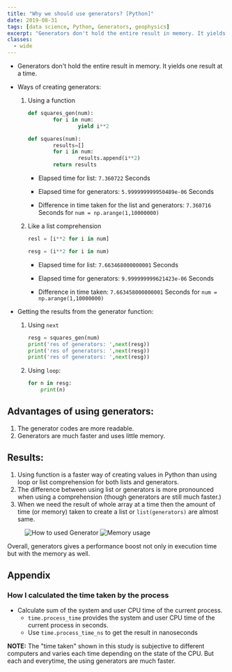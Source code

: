 ```yaml
---
title: "Why we should use generators? [Python]"
date: 2019-08-31
tags: [data science, Python, Generators, geophysics]
excerpt: "Generators don't hold the entire result in memory. It yields one result at a time."
classes:
  - wide
---
```


- Generators don't hold the entire result in memory. It yields one result at a time. 
- Ways of creating generators:
    1. Using a function
        ```python
        def squares_gen(num):
                for i in num:
                        yield i**2
        ```
        ```python
        def squares(num):
                results=[]
                for i in num:
                        results.append(i**2)
                return results
        ```
        - Elapsed time for list: `7.360722` Seconds

        - Elapsed time for generators: `5.999999999950489e-06` Seconds

        - Difference in time taken for the list and generators: `7.360716` Seconds for `num = np.arange(1,10000000)`
    2. Like a list comprehension
        ```python
        resl = [i**2 for i in num]
        ```
        ```python
        resg = (i**2 for i in num)
        ```
        - Elapsed time for list: `7.663468000000001` Seconds

        - Elapsed time for generators: `9.999999999621423e-06` Seconds

        - Difference in time taken: `7.663458000000001` Seconds for `num = np.arange(1,10000000)`

- Getting the results from the generator function:
    1. Using `next`
        ```python
        resg = squares_gen(num)
        print('res of generators: ',next(resg))
        print('res of generators: ',next(resg))
        print('res of generators: ',next(resg))
        ```
    2. Using `loop`:
        ```python
        for n in resg:
            print(n)
        ```




## Advantages of using generators:
1. The generator codes are more readable.
2. Generators are much faster and uses little memory.

## Results:
1. Using function is a faster way of creating values in Python than using loop or list comprehension for both lists and generators.
2. The difference between using list or generators is more pronounced when using a comprehension (though generators are still much faster.)
3. When we need the result of whole array at a time then the amount of time (or memory) taken to create a list or `list(generators)` are almost same.

<figure class="half">
    <img src="{{ site.url }}{{ site.baseurl }}/images/results_generators.png" alt="How to used Generator">
    <img src="{{ site.url }}{{ site.baseurl }}/images/Memory_usage.png" alt="Memory usage">
</figure>

Overall, generators gives a performance boost not only in execution time but with the memory as well.

## Appendix
### How I calculated the time taken by the process
- Calculate sum of the system and user CPU time of the current process.
    - `time.process_time` provides the system and user CPU time of the current process in seconds.
    - Use `time.process_time_ns` to get the result in nanoseconds

__NOTE:__ The "time taken" shown in this study is subjective to different computers and varies each time depending on the state of the CPU. But each and everytime, the using generators are much faster.